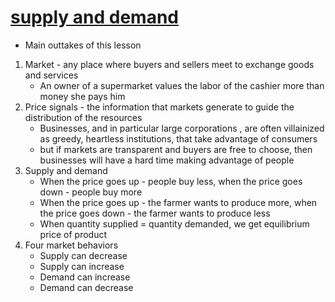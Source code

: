 # [supply and demand](https://www.youtube.com/watch?v=g9aDizJpd_s&list=PL1oDmcs0xTD-dJN1PL2N1urX0EKupBJCQ&index=5)
- Main outtakes of this lesson
1. Market - any place where buyers and sellers meet to exchange goods and services
    - An owner of a supermarket values the labor of the cashier more than money she pays him
2. Price signals - the information that markets generate to guide the distribution of the resources
    - Businesses, and in particular large corporations , are often villainized as greedy, heartless institutions, that take advantage of consumers
    - but if markets are transparent and buyers are free to choose, then businesses will have a hard time making advantage of people
3. Supply and demand
    - When the price goes up - people buy less, when the price goes down - people buy more
    - When the price goes up - the farmer wants to produce more, when the price goes down - the farmer wants to produce less
    - When quantity supplied = quantity demanded, we get equilibrium price of product
4. Four market behaviors
    - Supply can decrease
    - Supply can increase
    - Demand can increase
    - Demand can decrease
